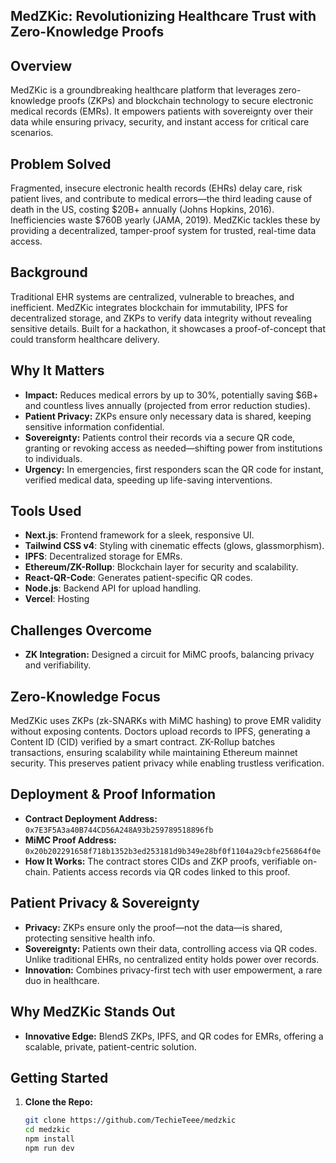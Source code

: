 ## MedZKic: Revolutionizing Healthcare Trust with Zero-Knowledge Proofs

## Overview
MedZKic is a groundbreaking healthcare platform that leverages zero-knowledge proofs (ZKPs) and blockchain technology to secure electronic medical records (EMRs). It empowers patients with sovereignty over their data while ensuring privacy, security, and instant access for critical care scenarios.

## Problem Solved
Fragmented, insecure electronic health records (EHRs) delay care, risk patient lives, and contribute to medical errors—the third leading cause of death in the US, costing $20B+ annually (Johns Hopkins, 2016). Inefficiencies waste $760B yearly (JAMA, 2019). MedZKic tackles these by providing a decentralized, tamper-proof system for trusted, real-time data access.

## Background
Traditional EHR systems are centralized, vulnerable to breaches, and inefficient. MedZKic integrates blockchain for immutability, IPFS for decentralized storage, and ZKPs to verify data integrity without revealing sensitive details. Built for a hackathon, it showcases a proof-of-concept that could transform healthcare delivery.

## Why It Matters
- **Impact:** Reduces medical errors by up to 30%, potentially saving $6B+ and countless lives annually (projected from error reduction studies).
- **Patient Privacy:** ZKPs ensure only necessary data is shared, keeping sensitive information confidential.
- **Sovereignty:** Patients control their records via a secure QR code, granting or revoking access as needed—shifting power from institutions to individuals.
- **Urgency:** In emergencies, first responders scan the QR code for instant, verified medical data, speeding up life-saving interventions.

## Tools Used
- **Next.js**: Frontend framework for a sleek, responsive UI.
- **Tailwind CSS v4**: Styling with cinematic effects (glows, glassmorphism).
- **IPFS**: Decentralized storage for EMRs.
- **Ethereum/ZK-Rollup**: Blockchain layer for security and scalability.
- **React-QR-Code**: Generates patient-specific QR codes.
- **Node.js**: Backend API for upload handling.
- **Vercel**: Hosting


## Challenges Overcome
- **ZK Integration:** Designed a circuit for MiMC proofs, balancing privacy and verifiability.

## Zero-Knowledge Focus
MedZKic uses ZKPs (zk-SNARKs with MiMC hashing) to prove EMR validity without exposing contents. Doctors upload records to IPFS, generating a Content ID (CID) verified by a smart contract. ZK-Rollup batches transactions, ensuring scalability while maintaining Ethereum mainnet security. This preserves patient privacy while enabling trustless verification.

## Deployment & Proof Information
- **Contract Deployment Address:** `0x7E3F5A3a40B744CD56A248A93b259789518896fb`
- **MiMC Proof Address:** `0x20b202291658f718b1352b3ed253181d9b349e28bf0f1104a29cbfe256864f0e`
- **How It Works:** The contract stores CIDs and ZKP proofs, verifiable on-chain. Patients access records via QR codes linked to this proof.

## Patient Privacy & Sovereignty
- **Privacy:** ZKPs ensure only the proof—not the data—is shared, protecting sensitive health info.
- **Sovereignty:** Patients own their data, controlling access via QR codes. Unlike traditional EHRs, no centralized entity holds power over records.
- **Innovation:** Combines privacy-first tech with user empowerment, a rare duo in healthcare.

## Why MedZKic Stands Out
- **Innovative Edge:** BlendS ZKPs, IPFS, and QR codes for EMRs, offering a scalable, private, patient-centric solution.

## Getting Started
1. **Clone the Repo:**
   ```bash
   git clone https://github.com/TechieTeee/medzkic
   cd medzkic
   npm install
   npm run dev
